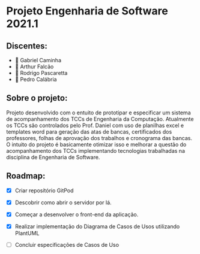 # Projeto Engenharia de Software 2021.1

## Discentes:
* :rocket: Gabriel Caminha 
* :rocket: Arthur Falcão
* :rocket: Rodrigo Pascaretta 
* :rocket: Pedro Calábria 

## Sobre o projeto: 

Projeto desenvolvido com o entuito de prototipar e especificar um sistema de acompanhamento dos TCCs de Engenharia da Computação. Atualmente os TCCs são controlados pelo Prof. Daniel com uso de planilhas excel e templates word para geração das atas de bancas, certificados dos professores, folhas de aprovação dos trabalhos e cronograma das bancas. O intuito do projeto é basicamente otimizar isso e melhorar a questão do acompanhamento dos TCCs implementando tecnologias trabalhadas na disciplina de Engenharia de Software.

## Roadmap:

- [x] Criar reposítório GitPod
- [x] Descobrir como abrir o servidor por lá.
- [x] Começar a desenvolver o front-end da aplicação.
- [x] Realizar implementação do Diagrama de Casos de Usos utilizando PlantUML
- [ ] Concluir especificações de Casos de Uso


